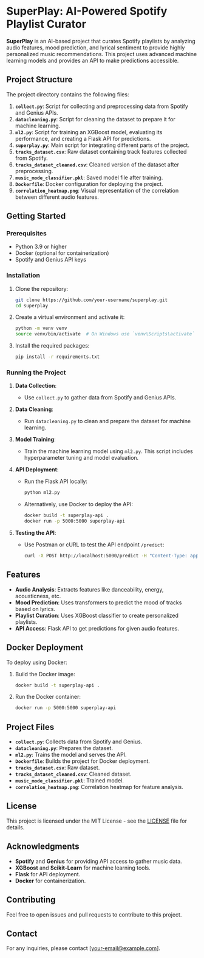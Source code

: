 # SuperPlay: AI-Powered Spotify Playlist Curator

**SuperPlay** is an AI-based project that curates Spotify playlists by analyzing audio features, mood prediction, and lyrical sentiment to provide highly personalized music recommendations. This project uses advanced machine learning models and provides an API to make predictions accessible.

## Project Structure

The project directory contains the following files:

1. **`collect.py`**: Script for collecting and preprocessing data from Spotify and Genius APIs.
2. **`datacleaning.py`**: Script for cleaning the dataset to prepare it for machine learning.
3. **`ml2.py`**: Script for training an XGBoost model, evaluating its performance, and creating a Flask API for predictions.
4. **`superplay.py`**: Main script for integrating different parts of the project.
5. **`tracks_dataset.csv`**: Raw dataset containing track features collected from Spotify.
6. **`tracks_dataset_cleaned.csv`**: Cleaned version of the dataset after preprocessing.
7. **`music_mode_classifier.pkl`**: Saved model file after training.
8. **`Dockerfile`**: Docker configuration for deploying the project.
9. **`correlation_heatmap.png`**: Visual representation of the correlation between different audio features.

## Getting Started

### Prerequisites

- Python 3.9 or higher
- Docker (optional for containerization)
- Spotify and Genius API keys

### Installation

1. Clone the repository:

   ```sh
   git clone https://github.com/your-username/superplay.git
   cd superplay
   ```

2. Create a virtual environment and activate it:

   ```sh
   python -m venv venv
   source venv/bin/activate  # On Windows use `venv\Scripts\activate`
   ```

3. Install the required packages:

   ```sh
   pip install -r requirements.txt
   ```

### Running the Project

1. **Data Collection**:
   - Use `collect.py` to gather data from Spotify and Genius APIs.

2. **Data Cleaning**:
   - Run `datacleaning.py` to clean and prepare the dataset for machine learning.

3. **Model Training**:
   - Train the machine learning model using `ml2.py`. This script includes hyperparameter tuning and model evaluation.

4. **API Deployment**:
   - Run the Flask API locally:
     ```sh
     python ml2.py
     ```
   - Alternatively, use Docker to deploy the API:
     ```sh
     docker build -t superplay-api .
     docker run -p 5000:5000 superplay-api
     ```

5. **Testing the API**:
   - Use Postman or cURL to test the API endpoint `/predict`:
     ```sh
     curl -X POST http://localhost:5000/predict -H "Content-Type: application/json" -d '[{"danceability": 0.8, "energy": 0.7, "key": 5, "loudness": -5.4, "speechiness": 0.06, "acousticness": 0.1, "instrumentalness": 0.0, "liveness": 0.12, "valence": 0.9, "tempo": 120.0, "duration_ms": 210000, "time_signature": 4}]'
     ```

## Features

- **Audio Analysis**: Extracts features like danceability, energy, acousticness, etc.
- **Mood Prediction**: Uses transformers to predict the mood of tracks based on lyrics.
- **Playlist Curation**: Uses XGBoost classifier to create personalized playlists.
- **API Access**: Flask API to get predictions for given audio features.

## Docker Deployment

To deploy using Docker:

1. Build the Docker image:
   ```sh
   docker build -t superplay-api .
   ```

2. Run the Docker container:
   ```sh
   docker run -p 5000:5000 superplay-api
   ```

## Project Files

- **`collect.py`**: Collects data from Spotify and Genius.
- **`datacleaning.py`**: Prepares the dataset.
- **`ml2.py`**: Trains the model and serves the API.
- **`Dockerfile`**: Builds the project for Docker deployment.
- **`tracks_dataset.csv`**: Raw dataset.
- **`tracks_dataset_cleaned.csv`**: Cleaned dataset.
- **`music_mode_classifier.pkl`**: Trained model.
- **`correlation_heatmap.png`**: Correlation heatmap for feature analysis.

## License

This project is licensed under the MIT License - see the [LICENSE](LICENSE) file for details.

## Acknowledgments

- **Spotify** and **Genius** for providing API access to gather music data.
- **XGBoost** and **Scikit-Learn** for machine learning tools.
- **Flask** for API deployment.
- **Docker** for containerization.

## Contributing

Feel free to open issues and pull requests to contribute to this project.

## Contact

For any inquiries, please contact [your-email@example.com].

